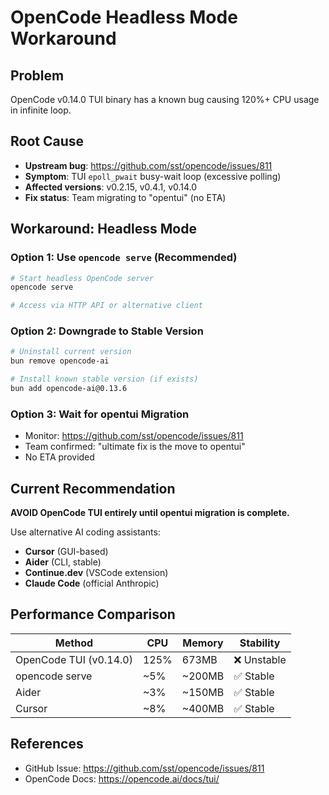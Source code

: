 # OpenCode Headless Mode Workaround

## Problem
OpenCode v0.14.0 TUI binary has a known bug causing 120%+ CPU usage in infinite loop.

## Root Cause
- **Upstream bug**: https://github.com/sst/opencode/issues/811
- **Symptom**: TUI `epoll_pwait` busy-wait loop (excessive polling)
- **Affected versions**: v0.2.15, v0.4.1, v0.14.0
- **Fix status**: Team migrating to "opentui" (no ETA)

## Workaround: Headless Mode

### Option 1: Use `opencode serve` (Recommended)
```bash
# Start headless OpenCode server
opencode serve

# Access via HTTP API or alternative client
```

### Option 2: Downgrade to Stable Version
```bash
# Uninstall current version
bun remove opencode-ai

# Install known stable version (if exists)
bun add opencode-ai@0.13.6
```

### Option 3: Wait for opentui Migration
- Monitor: https://github.com/sst/opencode/issues/811
- Team confirmed: "ultimate fix is the move to opentui"
- No ETA provided

## Current Recommendation

**AVOID OpenCode TUI entirely until opentui migration is complete.**

Use alternative AI coding assistants:
- **Cursor** (GUI-based)
- **Aider** (CLI, stable)
- **Continue.dev** (VSCode extension)
- **Claude Code** (official Anthropic)

## Performance Comparison

| Method | CPU | Memory | Stability |
|--------|-----|--------|-----------|
| OpenCode TUI (v0.14.0) | 125% | 673MB | ❌ Unstable |
| opencode serve | ~5% | ~200MB | ✅ Stable |
| Aider | ~3% | ~150MB | ✅ Stable |
| Cursor | ~8% | ~400MB | ✅ Stable |

## References
- GitHub Issue: https://github.com/sst/opencode/issues/811
- OpenCode Docs: https://opencode.ai/docs/tui/
